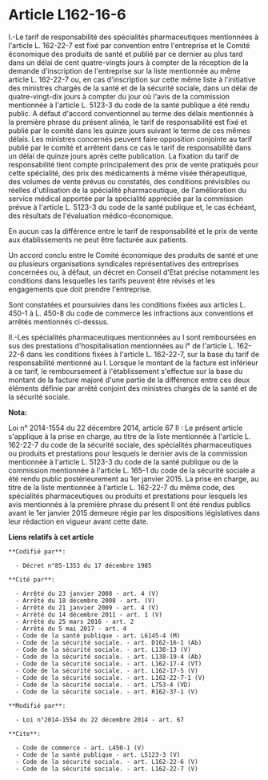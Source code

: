 # Article L162-16-6

I.-Le tarif de responsabilité des spécialités pharmaceutiques mentionnées à l'article L. 162-22-7 est fixé par convention
entre l'entreprise et le Comité économique des produits de santé et publié par ce dernier au plus tard dans un délai de cent
quatre-vingts jours à compter de la réception de la demande d'inscription de l'entreprise sur la liste mentionnée au même
article L. 162-22-7 ou, en cas d'inscription sur cette même liste à l'initiative des ministres chargés de la santé et de la
sécurité sociale, dans un délai de quatre-vingt-dix jours à compter du jour où l'avis de la commission mentionnée à l'article
L. 5123-3 du code de la santé publique a été rendu public. A défaut d'accord conventionnel au terme des délais mentionnés à
la première phrase du présent alinéa, le tarif de responsabilité est fixé et publié par le comité dans les quinze jours
suivant le terme de ces mêmes délais. Les ministres concernés peuvent faire opposition conjointe au tarif publié par le
comité et arrêtent dans ce cas le tarif de responsabilité dans un délai de quinze jours après cette publication. La fixation
du tarif de responsabilité tient compte principalement des prix de vente pratiqués pour cette spécialité, des prix des
médicaments à même visée thérapeutique, des volumes de vente prévus ou constatés, des conditions prévisibles ou réelles
d'utilisation de la spécialité pharmaceutique, de l'amélioration du service médical apportée par la spécialité appréciée par
la commission prévue à l'article L. 5123-3 du code de la santé publique et, le cas échéant, des résultats de l'évaluation
médico-économique. 

En aucun cas la différence entre le tarif de responsabilité et le prix de vente aux établissements ne peut être facturée aux
patients. 

Un accord conclu entre le Comité économique des produits de santé et une ou plusieurs organisations syndicales
représentatives des entreprises concernées ou, à défaut, un décret en Conseil d'Etat précise notamment les conditions dans
lesquelles les tarifs peuvent être révisés et les engagements que doit prendre l'entreprise. 

Sont constatées et poursuivies dans les conditions fixées aux articles L. 450-1 à L. 450-8 du code de commerce les
infractions aux conventions et arrêtés mentionnés ci-dessus. 

II.-Les spécialités pharmaceutiques mentionnées au I sont remboursées en sus des prestations d'hospitalisation mentionnées au
l° de l'article L. 162-22-6 dans les conditions fixées à l'article L. 162-22-7, sur la base du tarif de responsabilité
mentionné au I. Lorsque le montant de la facture est inférieur à ce tarif, le remboursement à l'établissement s'effectue sur
la base du montant de la facture majoré d'une partie de la différence entre ces deux éléments définie par arrêté conjoint des
ministres chargés de la santé et de la sécurité sociale.

**Nota:**

Loi n° 2014-1554 du 22 décembre 2014, article 67 II : Le présent article s'applique à la prise en charge, au titre de la
liste mentionnée à l'article L. 162-22-7 du code de la sécurité sociale, des spécialités pharmaceutiques ou produits et
prestations pour lesquels le dernier avis de la commission mentionnée à l'article L. 5123-3 du code de la santé publique ou
de la commission mentionnée à l'article L. 165-1 du code de la sécurité sociale a été rendu public postérieurement au 1er
janvier 2015. La prise en charge, au titre de la liste mentionnée à l'article L. 162-22-7 du même code, des spécialités
pharmaceutiques ou produits et prestations pour lesquels les avis mentionnés à la première phrase du présent II ont été
rendus publics avant le 1er janvier 2015 demeure régie par les dispositions législatives dans leur rédaction en vigueur avant
cette date.

**Liens relatifs à cet article**

	**Codifié par**:

	  - Décret n°85-1353 du 17 décembre 1985

	**Cité par**:

	  - Arrêté du 23 janvier 2008 - art. 4 (V)
	  - Arrêté du 18 décembre 2008 - art. (V)
	  - Arrêté du 21 janvier 2009 - art. 4 (V)
	  - Arrêté du 14 décembre 2011 - art. 1 (V)
	  - Arrêté du 25 mars 2016 - art. 2
	  - Arrêté du 5 mai 2017 - art. 4
	  - Code de la santé publique - art. L6145-4 (M)
	  - Code de la sécurité sociale. - art. D162-16-1 (Ab)
	  - Code de la sécurité sociale. - art. L138-13 (V)
	  - Code de la sécurité sociale. - art. L138-19-4 (Ab)
	  - Code de la sécurité sociale. - art. L162-17-4 (VT)
	  - Code de la sécurité sociale. - art. L162-17-5 (V)
	  - Code de la sécurité sociale. - art. L162-22-7-1 (V)
	  - Code de la sécurité sociale. - art. L753-4 (VD)
	  - Code de la sécurité sociale. - art. R162-37-1 (V)

	**Modifié par**:

	  - Loi n°2014-1554 du 22 décembre 2014 - art. 67

	**Cite**:

	  - Code de commerce - art. L450-1 (V)
	  - Code de la santé publique - art. L5123-3 (V)
	  - Code de la sécurité sociale. - art. L162-22-6 (V)
	  - Code de la sécurité sociale. - art. L162-22-7 (V)
